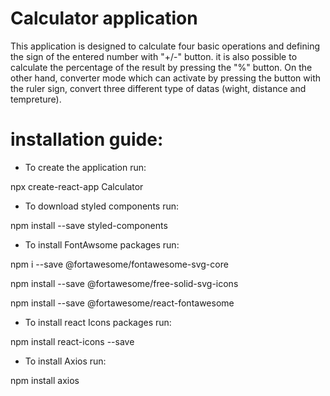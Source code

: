 # Calculator application

This application is designed to calculate four basic operations and defining the sign of the entered number with "+/-" button. it is also possible to calculate the percentage of the result by pressing the "%" button. On the other hand, converter mode which can activate by pressing the button with the ruler sign, convert three different type of datas (wight, distance and tempreture).

# installation guide:

- To create the application run:
 
npx create-react-app Calculator

- To download styled components run:
 
npm install --save styled-components

- To install FontAwsome packages run:
 
npm i --save @fortawesome/fontawesome-svg-core

npm install --save @fortawesome/free-solid-svg-icons

npm install --save @fortawesome/react-fontawesome

- To install react Icons packages run:
 
npm install react-icons --save

- To install Axios run:

npm install axios
